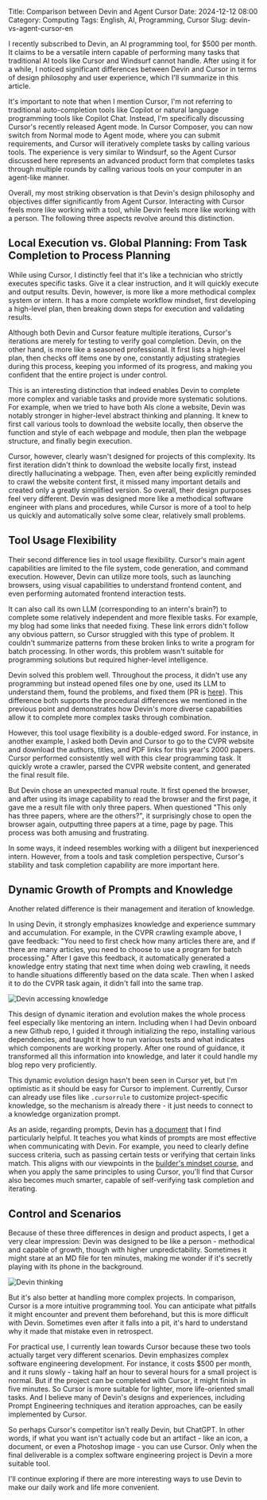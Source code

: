 Title: Comparison between Devin and Agent Cursor
Date: 2024-12-12 08:00
Category: Computing
Tags: English, AI, Programming, Cursor
Slug: devin-vs-agent-cursor-en

I recently subscribed to Devin, an AI programming tool, for $500 per month.
It claims to be a versatile intern capable of performing many tasks that traditional AI tools like Cursor and Windsurf cannot handle.
After using it for a while, I noticed significant differences between Devin and Cursor in terms of design philosophy and user experience, which I'll summarize in this article.

It's important to note that when I mention Cursor, I'm not referring to traditional auto-completion tools like Copilot or natural language programming tools like Copilot Chat. Instead, I'm specifically discussing Cursor's recently released Agent mode. In Cursor Composer, you can now switch from Normal mode to Agent mode, where you can submit requirements, and Cursor will iteratively complete tasks by calling various tools.
The experience is very similar to Windsurf, so the Agent Cursor discussed here represents an advanced product form that completes tasks through multiple rounds by calling various tools on your computer in an agent-like manner.

Overall, my most striking observation is that Devin's design philosophy and objectives differ significantly from Agent Cursor. Interacting with Cursor feels more like working with a tool, while Devin feels more like working with a person. The following three aspects revolve around this distinction.

## Local Execution vs. Global Planning: From Task Completion to Process Planning

While using Cursor, I distinctly feel that it's like a technician who strictly executes specific tasks.
Give it a clear instruction, and it will quickly execute and output results.
Devin, however, is more like a more methodical complex system or intern.
It has a more complete workflow mindset, first developing a high-level plan, then breaking down steps for execution and validating results.

Although both Devin and Cursor feature multiple iterations, Cursor's iterations are merely for testing to verify goal completion.
Devin, on the other hand, is more like a seasoned professional. It first lists a high-level plan, then checks off items one by one, constantly adjusting strategies during this process, keeping you informed of its progress, and making you confident that the entire project is under control.

This is an interesting distinction that indeed enables Devin to complete more complex and variable tasks and provide more systematic solutions.
For example, when we tried to have both AIs clone a website, Devin was notably stronger in higher-level abstract thinking and planning. It knew to first call various tools to download the website locally, then observe the function and style of each webpage and module, then plan the webpage structure, and finally begin execution.

Cursor, however, clearly wasn't designed for projects of this complexity. Its first iteration didn't think to download the website locally first, instead directly hallucinating a webpage.
Then, even after being explicitly reminded to crawl the website content first, it missed many important details and created only a greatly simplified version.
So overall, their design purposes feel very different. Devin was designed more like a methodical software engineer with plans and procedures, while Cursor is more of a tool to help us quickly and automatically solve some clear, relatively small problems.

## Tool Usage Flexibility

Their second difference lies in tool usage flexibility.
Cursor's main agent capabilities are limited to the file system, code generation, and command execution.
However, Devin can utilize more tools, such as launching browsers, using visual capabilities to understand frontend content, and even performing automated frontend interaction tests.

It can also call its own LLM (corresponding to an intern's brain?) to complete some relatively independent and more flexible tasks.
For example, my blog had some links that needed fixing.
These link errors didn't follow any obvious pattern, so Cursor struggled with this type of problem.
It couldn't summarize patterns from these broken links to write a program for batch processing.
In other words, this problem wasn't suitable for programming solutions but required higher-level intelligence.

Devin solved this problem well. Throughout the process, it didn't use any programming but instead opened files one by one, used its LLM to understand them, found the problems, and fixed them (PR is [here](https://github.com/grapeot/blog/pull/31)).
This difference both supports the procedural differences we mentioned in the previous point and demonstrates how Devin's more diverse capabilities allow it to complete more complex tasks through combination.

However, this tool usage flexibility is a double-edged sword. For instance, in another example, I asked both Devin and Cursor to go to the CVPR website and download the authors, titles, and PDF links for this year's 2000 papers. Cursor performed consistently well with this clear programming task. It quickly wrote a crawler, parsed the CVPR website content, and generated the final result file.

But Devin chose an unexpected manual route. It first opened the browser, and after using its image capability to read the browser and the first page, it gave me a result file with only three papers.
When questioned "This only has three papers, where are the others?", it surprisingly chose to open the browser again, outputting three papers at a time, page by page. This process was both amusing and frustrating.

In some ways, it indeed resembles working with a diligent but inexperienced intern. However, from a tools and task completion perspective, Cursor's stability and task completion capability are more important here.

## Dynamic Growth of Prompts and Knowledge

Another related difference is their management and iteration of knowledge.

In using Devin, it strongly emphasizes knowledge and experience summary and accumulation.
For example, in the CVPR crawling example above, I gave feedback: "You need to first check how many articles there are, and if there are many articles, you need to choose to use a program for batch processing." After I gave this feedback, it automatically generated a knowledge entry stating that next time when doing web crawling, it needs to handle situations differently based on the data scale. Then when I asked it to do the CVPR task again, it didn't fall into the same trap.

![Devin accessing knowledge](/images/devin-access-knowledge.jpg)

This design of dynamic iteration and evolution makes the whole process feel especially like mentoring an intern.
Including when I had Devin onboard a new Github repo, I guided it through initializing the repo, installing various dependencies, and taught it how to run various tests and what indicates which components are working properly.
After one round of guidance, it transformed all this information into knowledge, and later it could handle my blog repo very proficiently.

This dynamic evolution design hasn't been seen in Cursor yet, but I'm optimistic as it should be easy for Cursor to implement. Currently, Cursor can already use files like `.cursorrule` to customize project-specific knowledge, so the mechanism is already there - it just needs to connect to a knowledge organization prompt.

As an aside, regarding prompts, Devin has [a document](https://docs.devin.ai/learn-about-devin/prompting) that I find particularly helpful. It teaches you what kinds of prompts are most effective when communicating with Devin. For example, you need to clearly define success criteria, such as passing certain tests or verifying that certain links match. This aligns with our viewpoints in the [builder's mindset course](https://maven.com/kedaibiao/genai), and when you apply the same principles to using Cursor, you'll find that Cursor also becomes much smarter, capable of self-verifying task completion and iterating.

## Control and Scenarios

Because of these three differences in design and product aspects, I get a very clear impression: Devin was designed to be like a person - methodical and capable of growth, though with higher unpredictability.
Sometimes it might stare at an MD file for ten minutes, making me wonder if it's secretly playing with its phone in the background.

![Devin thinking](/images/devin-10min.jpg)

But it's also better at handling more complex projects. In comparison, Cursor is a more intuitive programming tool. You can anticipate what pitfalls it might encounter and prevent them beforehand, but this is more difficult with Devin. Sometimes even after it falls into a pit, it's hard to understand why it made that mistake even in retrospect.

For practical use, I currently lean towards Cursor because these two tools actually target very different scenarios.
Devin emphasizes complex software engineering development. For instance, it costs $500 per month, and it runs slowly - taking half an hour to several hours for a small project is normal.
But if the project can be completed with Cursor, it might finish in five minutes.
So Cursor is more suitable for lighter, more life-oriented small tasks.
And I believe many of Devin's designs and experiences, including Prompt Engineering techniques and iteration approaches, can be easily implemented by Cursor.

So perhaps Cursor's competitor isn't really Devin, but ChatGPT.
In other words, if what you want isn't actually code but an artifact - like an icon, a document, or even a Photoshop image - you can use Cursor.
Only when the final deliverable is a complex software engineering project is Devin a more suitable tool.

I'll continue exploring if there are more interesting ways to use Devin to make our daily work and life more convenient.
